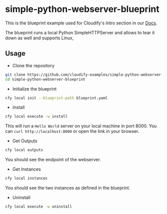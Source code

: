 # simple-python-webserver-blueprint

This is the blueprint example used for Cloudify's Intro section in our [Docs](http://docs.get-cloudify.org).

The blueprint runs a local Python SimpleHTTPServer and allows to tear it down as well and supports Linux,

## Usage

* Clone the repository

```bash
git clone https://github.com/cloudify-examples/simple-python-webserver-blueprint.git
cd simple-python-webserver-blueprint
```

* Initialize the blueprint

```bash
cfy local init --blueprint-path blueprint.yaml
```

* Install

```bash
cfy local execute -w install
```

This will run a `Hello World` server on your local machine in port 8000.
You can `curl http://localhost:8000` or open the link in your browser.

* Get Outputs

```bash
cfy local outputs
```

You should see the endpoint of the webserver.

* Get Instances

```bash
cfy local instances
```

You should see the two instances as defined in the blueprint.

* Uninstall

```bash
cfy local execute -w uninstall
```
